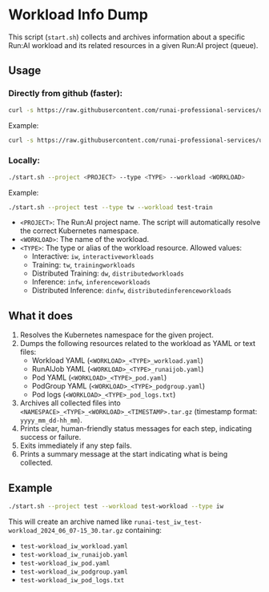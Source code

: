 # Workload Info Dump

This script (`start.sh`) collects and archives information about a specific Run:AI workload and its related resources in a given Run:AI project (queue).

## Usage

### Directly from github (faster):
```sh
curl -s https://raw.githubusercontent.com/runai-professional-services/utilities/refs/heads/main/workload_info_dump/start.sh | bash -s -- --project <PROJECT> --type <TYPE> --workload <WORKLOAD>
```

Example:
```sh
curl -s https://raw.githubusercontent.com/runai-professional-services/utilities/refs/heads/main/workload_info_dump/start.sh | bash -s -- --project test --type tw --workload test-train
```

### Locally:
```sh
./start.sh --project <PROJECT> --type <TYPE> --workload <WORKLOAD>
```

Example:
```sh
./start.sh --project test --type tw --workload test-train
```

- `<PROJECT>`: The Run:AI project name. The script will automatically resolve the correct Kubernetes namespace.
- `<WORKLOAD>`: The name of the workload.
- `<TYPE>`: The type or alias of the workload resource. Allowed values:
  - Interactive: `iw`, `interactiveworkloads`
  - Training: `tw`, `trainingworkloads`
  - Distributed Training: `dw`, `distributedworkloads`
  - Inference: `infw`, `inferenceworkloads`
  - Distributed Inference: `dinfw`, `distributedinferenceworkloads`

## What it does
1. Resolves the Kubernetes namespace for the given project.
2. Dumps the following resources related to the workload as YAML or text files:
   - Workload YAML (`<WORKLOAD>_<TYPE>_workload.yaml`)
   - RunAIJob YAML (`<WORKLOAD>_<TYPE>_runaijob.yaml`)
   - Pod YAML (`<WORKLOAD>_<TYPE>_pod.yaml`)
   - PodGroup YAML (`<WORKLOAD>_<TYPE>_podgroup.yaml`)
   - Pod logs (`<WORKLOAD>_<TYPE>_pod_logs.txt`)
3. Archives all collected files into `<NAMESPACE>_<TYPE>_<WORKLOAD>_<TIMESTAMP>.tar.gz` (timestamp format: `yyyy_mm_dd-hh_mm`).
4. Prints clear, human-friendly status messages for each step, indicating success or failure.
5. Exits immediately if any step fails.
6. Prints a summary message at the start indicating what is being collected.

## Example

```sh
./start.sh --project test --workload test-workload --type iw
```

This will create an archive named like `runai-test_iw_test-workload_2024_06_07-15_30.tar.gz` containing:
- `test-workload_iw_workload.yaml`
- `test-workload_iw_runaijob.yaml`
- `test-workload_iw_pod.yaml`
- `test-workload_iw_podgroup.yaml`
- `test-workload_iw_pod_logs.txt`
